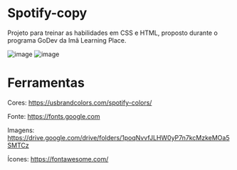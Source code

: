 # Spotify-copy
Projeto para treinar as habilidades em CSS e HTML, proposto durante o programa GoDev da Imã Learning Place.


![image](https://user-images.githubusercontent.com/106117791/171049148-e9a9ee20-c963-4124-a705-f9aee8eff9c8.png)
![image](https://user-images.githubusercontent.com/106117791/171049197-a261d3a3-f552-47f7-93b4-4834c1f0a32e.png)

# Ferramentas
Cores: https://usbrandcolors.com/spotify-colors/

Fonte: https://fonts.google.com

Imagens: https://drive.google.com/drive/folders/1poqNvvfJLHW0yP7n7kcMzkeMOa5SMTCz

Ícones: https://fontawesome.com/
